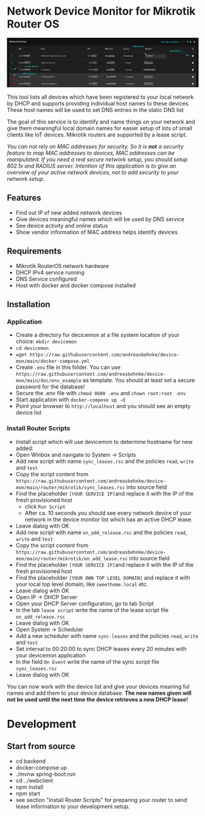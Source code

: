 # Network Device Monitor for Mikrotik Router OS
![](doc/devicelist.png)

This tool lists all devices which have been registered to your local network by DHCP
and supports providing individual host names to these devices. These host names will
be used to set DNS entries in the static DNS list  

The goal of this service is to identify and name things on your network and give them
meaningful local domain names for easier setup of lots of small clients like IoT devices.
Mikrotik routers are supported by a lease script.

*You can not rely on MAC addresses for security. So it is **not** a security feature to map MAC addresses to devices, MAC addresses can be manipulated. If you need a real secure network setup, you should setup
802.1x and RADIUS server. Intention of this application is to give an overview of your active network devices, not to add security to your network setup.*

## Features
* Find out IP of new added network devices
* Give devices meaningful names which will be used by DNS service
* See device activity and online status
* Show vendor information of MAC address helps identify devices

## Requirements
* Mikrotik RouterOS network hardware
* DHCP IPv4 service running
* DNS Service configured
* Host with docker and docker compose installed

## Installation

### Application
* Create a directory for decicemon at a file system location of your choice: `mkdir devicemon`
* `cd devicemon`
* `wget https://raw.githubusercontent.com/andreasbehnke/device-mon/main/docker-compose.yml`
* Create `.env` file in this folder. You can use `https://raw.githubusercontent.com/andreasbehnke/device-mon/main/doc/env_example` as template. You should at least set a secure password for the database!
* Secure the .env file with `chmod 0600 .env` and `chown root:root .env`
* Start application with `docker-compose up -d`
* Point your browser to `http://localhost` and you should see an empty device list

### Install Router Scripts
* Install script which will use devicemon to determine hostname for new added:
* Open Winbox and navigate to System -> Scripts
* Add new script with name `sync_leases.rsc` and the policies `read`, `write` and `test`
* Copy the script content from `https://raw.githubusercontent.com/andreasbehnke/device-mon/main/router/mikrotik/sync_leases.rsc` into source field
* Find the placeholder `[YOUR SERVICE IP]`and replace it with the IP of the fresh provisioned host
    * click `Run Script`
    * After ca. 10 seconds you should see every network device of your network in the device monitor list which has an active DHCP lease. 
* Leave dialog with OK
* Add new script with name `on_add_release.rsc` and the policies `read`, `write` and `test`
* Copy the script content from `https://raw.githubusercontent.com/andreasbehnke/device-mon/main/router/mikrotik/on_add_lease.rsc` into source field
* Find the placeholder `[YOUR SERVICE IP]`and replace it with the IP of the fresh provisioned host
* Find the placeholder `[YOUR OWN TOP LEVEL DOMAIN]` and replace it with your local top level domain, like `sweethome.local` etc. 
* Leave dialog with OK
* Open IP -> DHCP Server
* Open your DHCP Server configuration, go to tab Script
* In the tab `lease script` write the name of the lease script file `on_add_release.rsc`
* Leave dialog with OK
* Open System -> Scheduler
* Add a new scheduler with name `sync-leases` and the policies `read`, `write` and `test`
* Set interval to 00:20:00 to sync DHCP leases every 20 minutes with your devicemon application
* In the field `On Event` write the name of the sync script file `sync_leases.rsc`
* Leave dialog with OK

You can now work with the device list and give your devices meaning ful names and add them to your device database.
**The new names given will not be used until the next time the device retrieves a new DHCP lease!**

# Development
## Start from source
* cd backend
* docker-compose up
* ./mvnw spring-boot:run
* cd ../webclient
* npm install
* npm start
* see section "Install Router Scripts" for preparing your router to send lease information to your development setup. 
  
